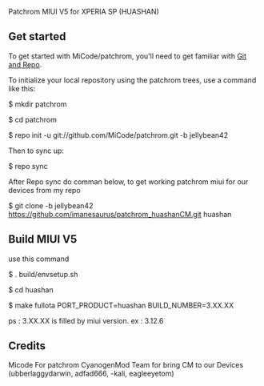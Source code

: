 Patchrom MIUI V5 for XPERIA SP (HUASHAN)

Get started
----------------

To get started with MiCode/patchrom, you'll need to get
familiar with [Git and Repo](http://source.android.com/download/using-repo).

To initialize your local repository using the patchrom trees, use a command like this:

$ mkdir patchrom

$ cd patchrom

$ repo init -u git://github.com/MiCode/patchrom.git -b jellybean42

Then to sync up:

$ repo sync


After Repo sync do comman below, to get working patchrom miui for our devices from my repo

$ git clone -b jellybean42 https://github.com/imanesaurus/patchrom_huashanCM.git huashan



Build MIUI V5
-------------

use this command

$ . build/envsetup.sh

$ cd huashan

$ make fullota PORT_PRODUCT=huashan BUILD_NUMBER=3.XX.XX


ps : 3.XX.XX is filled by miui version. ex : 3.12.6


Credits
-------
Micode For patchrom
CyanogenMod Team for bring CM to our Devices (ubberlaggydarwin, adfad666, -kali, eagleeyetom)
